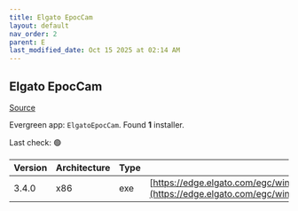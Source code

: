 ```yaml
---
title: Elgato EpocCam
layout: default
nav_order: 2
parent: E
last_modified_date: Oct 15 2025 at 02:14 AM
---
```


## Elgato EpocCam

[Source](https://www.elgato.com/us/en/s/epoccam)

Evergreen app: `ElgatoEpocCam`. Found **1** installer.

Last check: 🟢

| Version | Architecture | Type | URI                                                                                                                                                    |
| ------- | ------------ | ---- | ------------------------------------------------------------------------------------------------------------------------------------------------------ |
| 3.4.0   | x86          | exe  | [https://edge.elgato.com/egc/windows/epoccam/EpocCam_Installer64_3_4_0.exe](https://edge.elgato.com/egc/windows/epoccam/EpocCam_Installer64_3_4_0.exe) |
